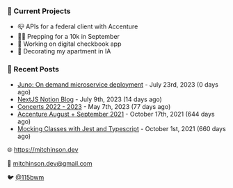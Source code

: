 ### 📌 Current Projects
- 📪 APIs for a federal client with Accenture
- 🏃🏼 Prepping for a 10k in September
- 🤑 Working on digital checkbook app
- 🏡 Decorating my apartment in IA

### 📝 Recent Posts

- [Juno: On demand microservice deployment](https://blog.mitchinson.dev/juno) - July 23rd, 2023 (0 days ago)
- [NextJS Notion Blog](https://blog.mitchinson.dev/blog-2023) - July 9th, 2023 (14 days ago)
- [Concerts 2022 - 2023](https://blog.mitchinson.dev/concerts-2023) - May 7th, 2023 (77 days ago)
- [Accenture August + September 2021](https://blog.mitchinson.dev/pillar/aug-sep-21) - October 17th, 2021 (644 days ago)
- [Mocking Classes with Jest and Typescript](https://blog.mitchinson.dev/jest-typescript-mocks) - October 1st, 2021 (660 days ago)

🌐 https://mitchinson.dev

💌 mitchinson.dev@gmail.com

🐦 [@115bwm](https://twitter.com/115bwm)
